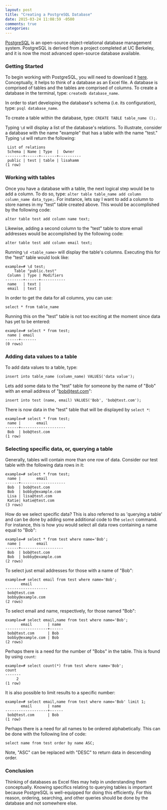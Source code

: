 ```yaml
---
layout: post
title: "Creating a PostgreSQL Database"
date: 2015-03-24 11:08:59 -0500
comments: true
categories:
---
```


[PostgreSQL](http://www.postgresql.org/) is an open-source object-relational database management system. PostgreSQL is derived from a project completed at UC Berkeley, and it is now the most advanced open-source database available.

### Getting Started

To begin working with PostgreSQL, you will need to download it [here](http://www.postgresql.org/download/). Conceptually, it helps to think of a database as an Excel file. A database is comprised of tables and the tables are comprised of columns. To create a database in the terminal, type: `createdb database_name`.


In order to start developing the database's schema (i.e. its configuration), type: `psql database_name`.

To create a table within the database, type: `CREATE TABLE table_name ();`.

Typing `\d` will display a list of the database's relations. To illustrate, consider a database with the name "example" that has a table with the name "test." Typing `\d` will return the following:

```
 List of relations
 Schema | Name | Type  |  Owner
--------+------+-------+----------
 public | test | table | lisahamm
(1 row)
```

### Working with tables

Once you have a database with a table, the next logical step would be to add a column. To do so, type: `alter table table_name add column column_name data_type;`. For instance, lets say I want to add a column to store names in my "test" table created above. This would be accomplished by the following code:

```
alter table test add column name text;
```
Likewise, adding a second column to the "test" table to store email addresses would be accomplished by the following code:

```
alter table test add column email text;
```

Running `\d <table_name>` will display the table's columns. Executing this for the "test" table would look like:

```
example=# \d test;
    Table "public.test"
 Column | Type | Modifiers
--------+------+-----------
 name   | text |
 email  | text |
```

In order to get the data for all columns, you can use:

```
select * from table_name
```
Running this on the "test" table is not too exciting at the moment since data has yet to be entered:

```
example=# select * from test;
 name | email
------+-------
(0 rows)
```

### Adding data values to a table

To add data values to a table, type:

```
insert into table_name (column_name) VALUES('data value');
```
Lets add some data to the "test" table for someone by the name of "Bob" with an email address of "bob@test.com":

```
insert into test (name, email) VALUES('Bob', 'bob@test.com');
```

There is now data in the "test" table that will be displayed by `select *`:

```
example=# select * from test;
 name |       email
------+--------------------
 Bob  | bob@test.com
(1 row)
```

### Selecting specific data, or, querying a table

Generally, tables will contain more than one row of data. Consider our test table with the following data rows in it:

```
example=# select * from test;
 name |       email
------+--------------------
 Bob  | bob@test.com
 Bob  | bobby@example.com
 Lisa | lisa@test.com
 Katie| katie@test.com
(3 rows)
```
How do we select specific data? This is also referred to as 'querying a table' and can be done by adding some additional code to the `select` command. For instance, this is how you would select all data rows containing a name equal to "Bob":

```
example=# select * from test where name='Bob';
 name |       email
------+-------------------
 Bob  | bob@test.com
 Bob  | bobby@example.com
(2 rows)
```

To select just email addresses for those with a name of "Bob":

```
example=# select email from test where name='Bob';
       email
-------------------
 bob@test.com
 bobby@example.com
(2 rows)
```

To select email and name, respectively, for those named "Bob":

```
example=# select email,name from test where name='Bob';
       email       | name
-------------------+------
 bob@test.com      | Bob
 bobby@example.com | Bob
(2 rows)
```

Perhaps there is a need for the number of "Bobs" in the table. This is found by using `count`:

```
example=# select count(*) from test where name='Bob';
count
-------
     2
(1 row)
```
It is also possible to limit results to a specific number:

```
example=# select email,name from test where name='Bob' limit 1;
       email       | name
-------------------+------
 bob@test.com      | Bob
(1 row)
```
Perhaps there is a need for all names to be ordered alphabetically. This can be done with the following line of code:

```
select name from test order by name ASC;
```

Note, "ASC" can be replaced with "DESC" to return data in descending order.


### Conclusion

Thinking of databases as Excel files may help in understanding them conceptually. Knowing specifics relating to querying tables is important because PostgreSQL is well-equipped for doing this efficiently. For this reason, ordering, searching, and other queries should be done by the database and not somewhere else.



